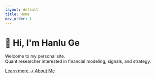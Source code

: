 ```yaml
---
layout: default
title: Home
nav_order: 1
---
```


# 👋 Hi, I'm Hanlu Ge

Welcome to my personal site.  
Quant researcher interested in financial modeling, signals, and strategy.

[Learn more → About Me](./about)
